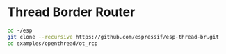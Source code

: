 # Thread Border Router

```bash
cd ~/esp
git clone --recursive https://github.com/espressif/esp-thread-br.git
cd examples/openthread/ot_rcp
```